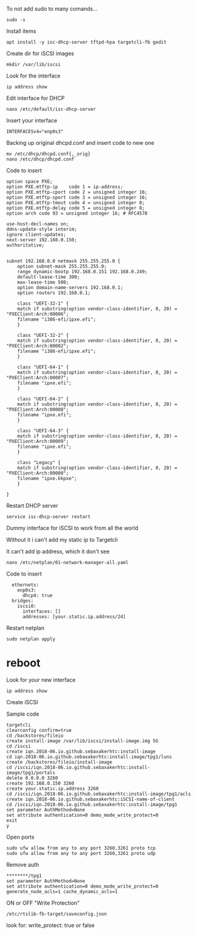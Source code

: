 <p> To not add sudo to many comands...
    
```
sudo -s
```
<p> Install items
    
```
apt install -y isc-dhcp-server tftpd-hpa targetcli-fb gedit
```
<p> Create dir for iSCSI images
    
```
mkdir /var/lib/iscsi
```
<p> Look for the interface
    
```
ip address show
```
<p> Edit interface for DHCP
    
```
nano /etc/default/isc-dhcp-server
```
<p> Insert your interface
    
```
INTERFACESv4="enp0s3"
```

<p> Backing up original dhcpd.conf and insert code to new one
    
```
mv /etc/dhcp/dhcpd.conf{,_orig}
nano /etc/dhcp/dhcpd.conf
```
<p> Code to insert
    
```
option space PXE;
option PXE.mtftp-ip    code 1 = ip-address;
option PXE.mtftp-cport code 2 = unsigned integer 16;
option PXE.mtftp-sport code 3 = unsigned integer 16;
option PXE.mtftp-tmout code 4 = unsigned integer 8;
option PXE.mtftp-delay code 5 = unsigned integer 8;
option arch code 93 = unsigned integer 16; # RFC4578

use-host-decl-names on;
ddns-update-style interim;
ignore client-updates;
next-server 192.168.0.150;
authoritative;


subnet 192.168.0.0 netmask 255.255.255.0 {
    option subnet-mask 255.255.255.0;
    range dynamic-bootp 192.168.0.151 192.168.0.249;
    default-lease-time 300;
    max-lease-time 500;
    option domain-name-servers 192.168.0.1;
    option routers 192.168.0.1;
 
    class "UEFI-32-1" {
    match if substring(option vendor-class-identifier, 0, 20) = "PXEClient:Arch:00006";
    filename "i386-efi/ipxe.efi";
    }

    class "UEFI-32-2" {
    match if substring(option vendor-class-identifier, 0, 20) = "PXEClient:Arch:00002";
    filename "i386-efi/ipxe.efi";
    }

    class "UEFI-64-1" {
    match if substring(option vendor-class-identifier, 0, 20) = "PXEClient:Arch:00007";
    filename "ipxe.efi";
    }

    class "UEFI-64-2" {
    match if substring(option vendor-class-identifier, 0, 20) = "PXEClient:Arch:00008";
    filename "ipxe.efi";
    }

    class "UEFI-64-3" {
    match if substring(option vendor-class-identifier, 0, 20) = "PXEClient:Arch:00009";
    filename "ipxe.efi";
    }

    class "Legacy" {
    match if substring(option vendor-class-identifier, 0, 20) = "PXEClient:Arch:00000";
    filename "ipxe.kkpxe";
    }

}
```
<p> Restart DHCP server
    
```
service isc-dhcp-server restart
```
<p> Dummy interface for iSCSI to work from all the world
<p> Without it i can't add my static ip to Targetcli
<p> It can't add ip address, which it don't see

```
nano /etc/netplan/01-network-manager-all.yaml
```
<p> Code to insert
    
```
  ethernets:
    enp0s3:
      dhcp4: true
  bridges:
    iscsi0:
      interfaces: []
      addresses: [your.static.ip.address/24]
```
<p> Restart netplan
    
```
sudo netplan apply
```
# reboot
    
    
<p> Look for your new interface

```
ip address show
```

<p> Create iSCSI
<p> Sample code
    
```
targetcli
clearconfig confirm=true
cd /backstores/fileio
create install-image /var/lib/iscsi/install-image.img 5G
cd /iscsi
create iqn.2018-06.io.github.sebaxakerhtc:install-image
cd iqn.2018-06.io.github.sebaxakerhtc:install-image/tpg1/luns
create /backstores/fileio/install-image
cd /iscsi/iqn.2018-06.io.github.sebaxakerhtc:install-image/tpg1/portals
delete 0.0.0.0 3260
create 192.168.0.150 3260
create your.static.ip.address 3260
cd /iscsi/iqn.2018-06.io.github.sebaxakerhtc:install-image/tpg1/acls
create iqn.2018-06.io.github.sebaxakerhtc:iSCSI-name-of-client
cd /iscsi/iqn.2018-06.io.github.sebaxakerhtc:install-image/tpg1
set parameter AuthMethod=None
set attribute authentication=0 demo_mode_write_protect=0
exit
y
```

<p> Open ports
    
```
sudo ufw allow from any to any port 3260,3261 proto tcp
sudo ufw allow from any to any port 3260,3261 proto udp
```
<p> Remove auth

```
********/tpg1
set parameter AuthMethod=None
set attribute authentication=0 demo_mode_write_protect=0 generate_node_acls=1 cache_dynamic_acls=1
```
<p> ON or OFF "Write Protection"
    
```
/etc/rtslib-fb-target/saveconfig.json
```
<p> look for:
write_protect: true or false

